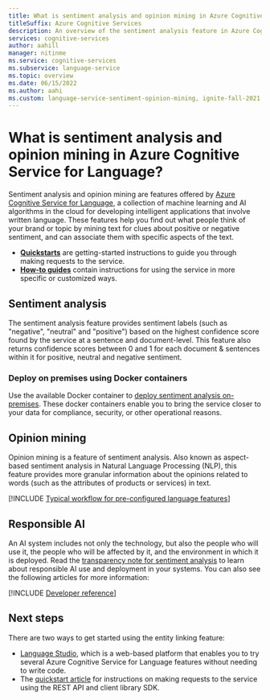 ```yaml
---
title: What is sentiment analysis and opinion mining in Azure Cognitive Service for Language?
titleSuffix: Azure Cognitive Services
description: An overview of the sentiment analysis feature in Azure Cognitive Services, which helps you find out what people think of a topic by mining text for clues.
services: cognitive-services
author: aahill
manager: nitinme
ms.service: cognitive-services
ms.subservice: language-service
ms.topic: overview
ms.date: 06/15/2022
ms.author: aahi
ms.custom: language-service-sentiment-opinion-mining, ignite-fall-2021
---
```


# What is sentiment analysis and opinion mining in Azure Cognitive Service for Language?

Sentiment analysis and opinion mining are features offered by [Azure Cognitive Service for Language](../overview.md), a collection of machine learning and AI algorithms in the cloud for developing intelligent applications that involve written language. These features help you find out what people think of your brand or topic by mining text for clues about positive or negative sentiment, and can associate them with specific aspects of the text. 

* [**Quickstarts**](quickstart.md) are getting-started instructions to guide you through making requests to the service.
* [**How-to guides**](how-to/call-api.md) contain instructions for using the service in more specific or customized ways.

## Sentiment analysis 

The sentiment analysis feature provides sentiment labels (such as "negative", "neutral" and "positive") based on the highest confidence score found by the service at a sentence and document-level. This feature also returns confidence scores between 0 and 1 for each document & sentences within it for positive, neutral and negative sentiment. 

### Deploy on premises using Docker containers

Use the available Docker container to [deploy sentiment analysis on-premises](how-to/use-containers.md). These docker containers enable you to bring the service closer to your data for compliance, security, or other operational reasons.

## Opinion mining

Opinion mining is a feature of sentiment analysis. Also known as aspect-based sentiment analysis in Natural Language Processing (NLP), this feature provides more granular information about the opinions related to words (such as the attributes of products or services) in text.

[!INCLUDE [Typical workflow for pre-configured language features](../includes/overview-typical-workflow.md)]

## Responsible AI 

An AI system includes not only the technology, but also the people who will use it, the people who will be affected by it, and the environment in which it is deployed. Read the [transparency note for sentiment analysis](/legal/cognitive-services/language-service/transparency-note-sentiment-analysis?context=/azure/cognitive-services/language-service/context/context) to learn about responsible AI use and deployment in your systems. You can also see the following articles for more information:

[!INCLUDE [Developer reference](../includes/reference-samples-text-analytics.md)] 

## Next steps

There are two ways to get started using the entity linking feature:
* [Language Studio](../language-studio.md), which is a web-based platform that enables you to try several Azure Cognitive Service for Language features without needing to write code.
* The [quickstart article](quickstart.md) for instructions on making requests to the service using the REST API and client library SDK.  
